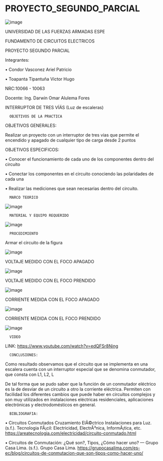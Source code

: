 # PROYECTO_SEGUNDO_PARCIAL

![image](https://user-images.githubusercontent.com/117923992/212757769-4c6126b4-fdc2-4544-8ae9-0ce546c8f8a1.png)

UNIVERSIDAD DE LAS FUERZAS ARMADAS ESPE

FUNDAMENTO DE CIRCUITOS ELECTRICOS

PROYECTO SEGUNDO PARCIAL

Integrantes:

• Condor Vasconez Ariel Patricio

• Toapanta Tipantuña Victor Hugo

NRC:10066 - 10063

Docente: Ing. Darwin Omar Alulema Fores

INTERRUPTOR DE TRES VÍÁS (Luz de escaleras)

      OBJETIVOS DE LA PRACTICA

OBJETIVOS GENERALES:

Realizar un proyecto con un interruptor de tres vias que permite el encendido y apagado de cualquier tipo de carga desde 2 puntos

OBJETIVOS ESPECIFICOS:

• Conocer el funcionamiento de cada uno de los componentes dentro del circuito

• Conectar los componentes en el circuito conociendo las polaridades de cada una

• Realizar las mediciones que sean necesarias dentro del circuito.

      MARCO TEORICO

![image](https://user-images.githubusercontent.com/117923992/212785944-96165b7f-02b6-48e2-aa38-f9684221e576.png)

      MATERIAL Y EQUIPO REQUERIDO

![image](https://user-images.githubusercontent.com/117923992/212785981-90165da8-d130-47c8-998f-bdfa42a8ab42.png)

      PROCEDIMIENTO

Armar el circuito de la figura 

![image](https://user-images.githubusercontent.com/117923992/212765264-a059ca40-975a-405a-af78-deebf4085472.png)

VOLTAJE MEDIDO CON EL FOCO APAGADO

![image](https://user-images.githubusercontent.com/117923992/212792482-1e4e5614-1bbb-472c-9b22-4c6fe2e46f54.png)

VOLTAJE MEDIDO CON EL FOCO PRENDIDO

![image](https://user-images.githubusercontent.com/117923992/212792466-ca33ac43-b671-427e-ae39-3f572dd40bab.png)

CORRIENTE MEDIDA CON EL FOCO APAGADO

![image](https://user-images.githubusercontent.com/117923992/212792488-f28c202e-6c62-4414-a5e4-e95f3731047f.png)

CORRIENTE MEDIDA CON EL FOCO PRENDIDO

![image](https://user-images.githubusercontent.com/117923992/212792509-323704d6-7381-40c5-817c-29d8eea81433.png)

      VIDEO

LINK: https://www.youtube.com/watch?v=edQFSr8Ning

      CONCLUSIONES:

Como resultado observamos que el circuito que se implementa en una escalera cuenta con un interruptor especial que se denomina conmutador, que consta con L1, L2, L

De tal forma que se pudo saber que la función de un conmutador eléctrico es la de desviar de un circuito a otro la corriente eléctrica. Permiten con facilidad los diferentes cambios que puede haber en circuitos complejos y son muy utilizados en instalaciones eléctricas residenciales, aplicaciones electrónicas y electrodomésticos en general.

      BIBLIOGRAFIA:

• Circuitos Conmutados Cruzamiento ElÃ©ctrico Instalaciones para Luz. (s.f.). Tecnologia FÃ¡cil: Electricidad, ElectrÃ³nica, InformÃ¡tica, etc. https://areatecnologia.com/electricidad/circuito-conmutado.html

• Circuitos de Conmutación: ¿Qué son?, Tipos, ¿Cómo hacer uno? — Grupo Casa Lima. (s.f.). Grupo Casa Lima. https://grupocasalima.com/es-ec/blog/circuitos-de-conmutacion-que-son-tipos-como-hacer-uno/
